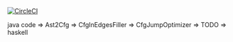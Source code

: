 [![CircleCI](https://circleci.com/gh/richiewenn/imp2fun.svg?style=svg)](https://circleci.com/gh/richiewenn/imp2fun)


java code => Ast2Cfg => CfgInEdgesFiller => CfgJumpOptimizer => TODO => haskell